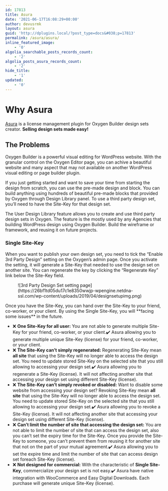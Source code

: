 ```yaml
---
id: 17813
title: Asura
date: '2021-06-17T16:08:29+00:00'
author: devusrmk
layout: asura
guid: 'http://dplugins.local/?post_type=docs&#038;p=17813'
permalink: /asura/asura/
inline_featured_image:
    - '0'
algolia_searchable_posts_records_count:
    - '2'
algolia_posts_asura_records_count:
    - '2'
hide_title:
    - '1'
updated:
    - '0'
---
```


# Why Asura

[Asura](https://dplugins.com/asura) is a license management plugin for Oxygen Builder design sets creator. **Selling design sets made easy!**

## The Problems

Oxygen Builder is a powerful visual editing for WordPress website. With the granular control on the Oxygen Editor page, you can achive a beautiful website and many aspect that may not available on another WordPress visual editing or page builder plugin.

If you just getting started and want to save your time from starting the design from scratch, you can use the pre-made design and block. You can build anything using hundreds of beautiful pre-made blocks that provided by Oxygen through Design Library panel. To use a third party design set, you’ll need to have the Site-Key for that design set.

The User Design Library feature allows you to create and use third party design sets in Oxygen. The feature is the mostly used by any Agencies that building WordPress design using Oxygen Builder. Build the wireframe or framework, and reusing it on future projects.

### Single Site-Key

When you want to publish your own design set, you need to tick the “Enable 3rd Party Design” setting on the Oxygen’s admin page. Once you activate the setting, it will generate a Site-Key that needed to use the design set on another site. You can regenerate the key by clicking the “Regenerate Key” link below the Site-Key field.

<figure class="wp-block-image">![3rd Party Design Set setting page](https://26bf1td05du17c1e8350wwjp-wpengine.netdna-ssl.com/wp-content/uploads/2019/04/designsetupimg.png)</figure>Once you have the Site-Key, you can hand over the Site-Key to your friend, co-worker, or your client. By using the Single Site-Key, you will **facing some issues** in the future.

- ❌ **One Site-Key for all user:** You are not able to generate multiple Site-Key for your friend, co-worker, or your client.✔️ Asura allowing you to generate multiple unique Site-Key (license) for your friend, co-worker, or your client.
- ❌ **The Site-Key can’t simply regenerated:** Regenerating Site-Key mean **all site** that using the Site-Key will no longer able to access the design set. You need to update stored Site-Key on the selected site that you still allowing to accessing your design set.✔️ Asura allowing you to regenerate a Site-Key (license). It will not affecting another site that accessing your design set using different Site-Key (license).
- ❌ **The Site-Key can’t simply revoked or disabled:** Want to disable some website from accessing your design set? Revoking Site-Key mean **all site** that using the Site-Key will no longer able to access the design set. You need to update stored Site-Key on the selected site that you still allowing to accessing your design set.✔️ Asura allowing you to revoke a Site-Key (license). It will not affecting another site that accessing your design set using different Site-Key (license).
- ❌ **Can’t limit the number of site that accessing the design set:** You are not able to limit the number of site that can access the design set, also you can’t set the expiry time for the Site-Key. Once you provide the Site-Key to someone, you can’t prevent them from reusing it for another site that not on the part of your mutual agreement.✔️ Asura allowing you to set the expire time and limit the number of site that can access design set foreach Site-Key (license).
- ❌ **Not designed for commercial:** With the characteristic of **Single Site-Key**, commercialize your design set is not easy.✔️ Asura have native integration with WooCommerce and Easy Digital Downloads. Each purchase will generate unique Site-Key (license).